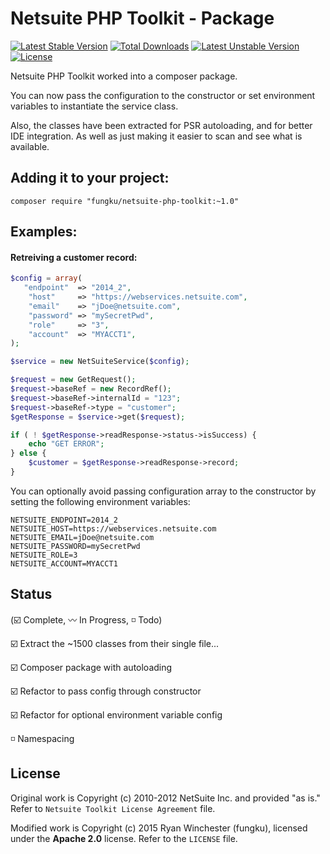 # Netsuite PHP Toolkit - Package

[![Latest Stable Version](https://poser.pugx.org/fungku/netsuite-php-toolkit/v/stable.svg)](https://packagist.org/packages/fungku/netsuite-php-toolkit) [![Total Downloads](https://poser.pugx.org/fungku/netsuite-php-toolkit/downloads.svg)](https://packagist.org/packages/fungku/netsuite-php-toolkit) [![Latest Unstable Version](https://poser.pugx.org/fungku/netsuite-php-toolkit/v/unstable.svg)](https://packagist.org/packages/fungku/netsuite-php-toolkit) [![License](https://poser.pugx.org/fungku/netsuite-php-toolkit/license.svg)](https://packagist.org/packages/fungku/netsuite-php-toolkit)

Netsuite PHP Toolkit worked into a composer package.

You can now pass the configuration to the constructor or set environment variables to instantiate the service class.

Also, the classes have been extracted for PSR autoloading, and for better IDE integration. As well as just making
it easier to scan and see what is available.

## Adding it to your project:

```
composer require "fungku/netsuite-php-toolkit:~1.0"
```

## Examples:

#### Retreiving a customer record:

```php
$config = array(
   "endpoint"  => "2014_2",
    "host"     => "https://webservices.netsuite.com",
    "email"    => "jDoe@netsuite.com",
    "password" => "mySecretPwd",
    "role"     => "3",
    "account"  => "MYACCT1",
);

$service = new NetSuiteService($config);

$request = new GetRequest();
$request->baseRef = new RecordRef();
$request->baseRef->internalId = "123";
$request->baseRef->type = "customer";
$getResponse = $service->get($request);

if ( ! $getResponse->readResponse->status->isSuccess) {
    echo "GET ERROR";
} else {
    $customer = $getResponse->readResponse->record;
}
```

You can optionally avoid passing configuration array to the constructor by setting the following environment variables:
```
NETSUITE_ENDPOINT=2014_2
NETSUITE_HOST=https://webservices.netsuite.com
NETSUITE_EMAIL=jDoe@netsuite.com
NETSUITE_PASSWORD=mySecretPwd
NETSUITE_ROLE=3
NETSUITE_ACCOUNT=MYACCT1
```

## Status

(:ballot_box_with_check: Complete, :wavy_dash: In Progress, :white_medium_small_square: Todo)

:ballot_box_with_check: Extract the ~1500 classes from their single file...

:ballot_box_with_check: Composer package with autoloading

:ballot_box_with_check: Refactor to pass config through constructor

:ballot_box_with_check: Refactor for optional environment variable config

:white_medium_small_square: Namespacing

## License

Original work is Copyright (c) 2010-2012 NetSuite Inc. and provided "as is." Refer to `Netsuite Toolkit License Agreement` file.

Modified work is Copyright (c) 2015 Ryan Winchester (fungku), licensed under the **Apache 2.0** license. Refer to the `LICENSE` file.
